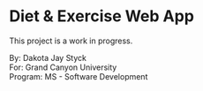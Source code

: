 # Diet & Exercise Web App  
This project is a work in progress.  
  
By: Dakota Jay Styck  
For: Grand Canyon University  
Program: MS - Software Development

